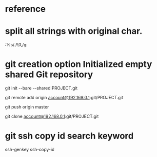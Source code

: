 # reference

# split all strings with original char.
:%s/./\0,/g

# git creation option Initialized empty shared Git repository 
git init --bare --shared PROJECT.git

git remote add origin account@192.168.0.1:git/PROJECT.git

git push origin master

git clone account@192.168.0.1:git/PROJECT.git

# git ssh copy id search keyword
ssh-genkey ssh-copy-id
